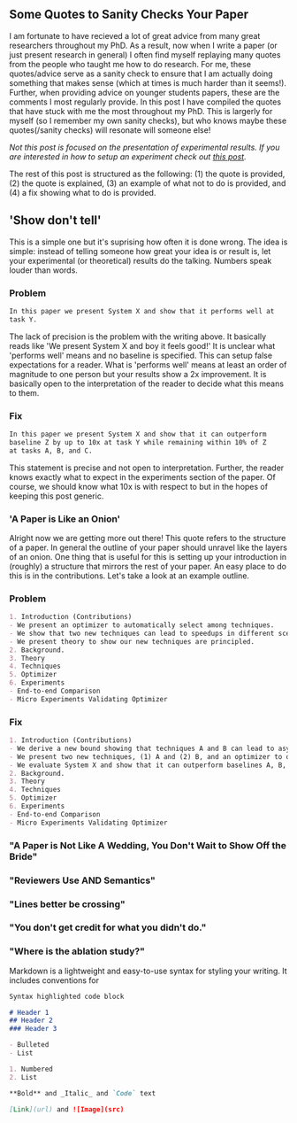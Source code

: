## Some Quotes to Sanity Checks Your Paper

I am fortunate to have recieved a lot of great advice from many great researchers throughout my PhD. As a result, now when I  write a paper (or just present research in general) I often find myself replaying many quotes from the people who taught me how to do research. For me, these quotes/advice serve as a sanity check to ensure that I am actually doing something that makes sense (which at times is much harder than it seems!). Further, when providing advice on younger students papers, these are the comments I most regularly provide. In this post I have compiled the quotes that have stuck with me the most throughout my PhD. This is largerly for myself (so I remember my own sanity checks), but who knows maybe these quotes(/sanity checks) will resonate will someone else!

*Not this post is focused on the presentation of experimental results. If you are interested in how to setup an experiment check out [this post](https://craberger.github.io/coffee/).*

The rest of this post is structured as the following: (1) the quote is provided, (2) the quote is explained, (3) an example of what not to do is provided, and (4) a fix showing what to do is provided.

## 'Show don't tell'

This is a simple one but it's suprising how often it is done wrong. The idea is simple: instead of telling someone how great your idea is or result is, let your experimental (or theoretical) results do the talking. Numbers speak louder than words.

### Problem
```markdown
In this paper we present System X and show that it performs well at 
task Y. 
```

The lack of precision is the problem with the writing above. It basically reads like 'We present System X and boy it feels good!' It is unclear what 'performs well' means and no baseline is specified. This can setup false expectations for a reader. What is 'performs well' means at least an order of magnitude to one person but your results show a 2x improvement. It is basically open to the interpretation of the reader to decide what this means to them. 

### Fix
```markdown
In this paper we present System X and show that it can outperform 
baseline Z by up to 10x at task Y while remaining within 10% of Z
at tasks A, B, and C. 
```

This statement is precise and not open to interpretation. Further, the reader knows exactly what to expect in the experiments section of the paper. Of course, we should know what 10x is with respect to but in the hopes of keeping this post generic.

### 'A Paper is Like an Onion'

Alright now we are getting more out there! This quote refers to the structure of a paper. In general the outline of your paper should unravel like the layers of an onion. One thing that is useful for this is setting up your introduction in (roughly) a structure that mirrors the rest of your paper. An easy place to do this is in the contributions. Let's take a look at an example outline.

### Problem
```markdown
1. Introduction (Contributions)
- We present an optimizer to automatically select among techniques.
- We show that two new techniques can lead to speedups in different scenarios.
- We present theory to show our new techniques are principled.
2. Background.
3. Theory
4. Techniques
5. Optimizer
6. Experiments
- End-to-end Comparison
- Micro Experiments Validating Optimizer
```

### Fix
```markdown
1. Introduction (Contributions)
- We derive a new bound showing that techniques A and B can lead to asympotic speedups.
- We present two new techniques, (1) A and (2) B, and an optimizer to optimally select between them. We show that A can lead to X speedups in scenario C. We show that B can lead to X speedups in scenario D.
- We evaluate System X and show that it can outperform baselines A, B, C on tasks D, E, and F. We show that our novel optimizer can provide up to X speedup on these various tasks.
2. Background.
3. Theory
4. Techniques
5. Optimizer
6. Experiments
- End-to-end Comparison
- Micro Experiments Validating Optimizer
```

### "A Paper is Not Like A Wedding, You Don't Wait to Show Off the Bride"

### "Reviewers Use AND Semantics"

### "Lines better be crossing"

### "You don't get credit for what you didn't do."

### "Where is the ablation study?"

Markdown is a lightweight and easy-to-use syntax for styling your writing. It includes conventions for

```markdown
Syntax highlighted code block

# Header 1
## Header 2
### Header 3

- Bulleted
- List

1. Numbered
2. List

**Bold** and _Italic_ and `Code` text

[Link](url) and ![Image](src)
```



